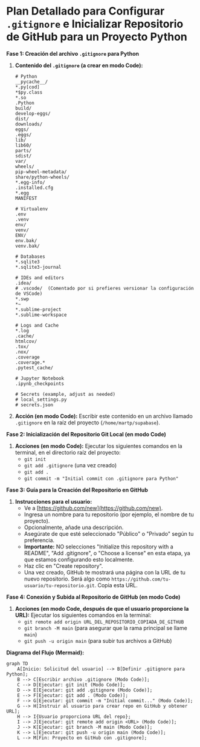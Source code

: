 # Plan Detallado para Configurar `.gitignore` e Inicializar Repositorio de GitHub para un Proyecto Python

**Fase 1: Creación del archivo `.gitignore` para Python**

1.  **Contenido del `.gitignore` (a crear en modo Code):**
    ```gitignore
    # Python
    __pycache__/
    *.py[cod]
    *$py.class
    *.so
    .Python
    build/
    develop-eggs/
    dist/
    downloads/
    eggs/
    .eggs/
    lib/
    lib60/
    parts/
    sdist/
    var/
    wheels/
    pip-wheel-metadata/
    share/python-wheels/
    *.egg-info/
    .installed.cfg
    *.egg
    MANIFEST

    # Virtualenv
    .env
    .venv
    env/
    venv/
    ENV/
    env.bak/
    venv.bak/

    # Databases
    *.sqlite3
    *.sqlite3-journal

    # IDEs and editors
    .idea/
    # .vscode/  (Comentado por si prefieres versionar la configuración de VSCode)
    *.swp
    *~
    *.sublime-project
    *.sublime-workspace

    # Logs and Cache
    *.log
    .cache/
    htmlcov/
    .tox/
    .nox/
    .coverage
    .coverage.*
    .pytest_cache/

    # Jupyter Notebook
    .ipynb_checkpoints

    # Secrets (example, adjust as needed)
    # local_settings.py
    # secrets.json
    ```
2.  **Acción (en modo Code):** Escribir este contenido en un archivo llamado `.gitignore` en la raíz del proyecto (`/home/martp/supabase`).

**Fase 2: Inicialización del Repositorio Git Local (en modo Code)**

1.  **Acciones (en modo Code):** Ejecutar los siguientes comandos en la terminal, en el directorio raíz del proyecto:
    *   `git init`
    *   `git add .gitignore` (una vez creado)
    *   `git add .`
    *   `git commit -m "Initial commit con .gitignore para Python"`

**Fase 3: Guía para la Creación del Repositorio en GitHub**

1.  **Instrucciones para el usuario:**
    *   Ve a [https://github.com/new](https://github.com/new).
    *   Ingresa un nombre para tu repositorio (por ejemplo, el nombre de tu proyecto).
    *   Opcionalmente, añade una descripción.
    *   Asegúrate de que esté seleccionado "Público" o "Privado" según tu preferencia.
    *   **Importante:** NO selecciones "Initialize this repository with a README", "Add .gitignore", o "Choose a license" en esta etapa, ya que estamos configurando esto localmente.
    *   Haz clic en "Create repository".
    *   Una vez creado, GitHub te mostrará una página con la URL de tu nuevo repositorio. Será algo como `https://github.com/tu-usuario/tu-repositorio.git`. Copia esta URL.

**Fase 4: Conexión y Subida al Repositorio de GitHub (en modo Code)**

1.  **Acciones (en modo Code, después de que el usuario proporcione la URL):** Ejecutar los siguientes comandos en la terminal:
    *   `git remote add origin URL_DEL_REPOSITORIO_COPIADA_DE_GITHUB`
    *   `git branch -M main` (para asegurar que la rama principal se llame `main`)
    *   `git push -u origin main` (para subir tus archivos a GitHub)

**Diagrama del Flujo (Mermaid):**

```mermaid
graph TD
    A[Inicio: Solicitud del usuario] --> B[Definir .gitignore para Python];
    B --> C[Escribir archivo .gitignore (Modo Code)];
    C --> D[Ejecutar: git init (Modo Code)];
    D --> E[Ejecutar: git add .gitignore (Modo Code)];
    E --> F[Ejecutar: git add . (Modo Code)];
    F --> G[Ejecutar: git commit -m "Initial commit..." (Modo Code)];
    G --> H[Instruir al usuario para crear repo en GitHub y obtener URL];
    H --> I{Usuario proporciona URL del repo};
    I --> J[Ejecutar: git remote add origin <URL> (Modo Code)];
    J --> K[Ejecutar: git branch -M main (Modo Code)];
    K --> L[Ejecutar: git push -u origin main (Modo Code)];
    L --> M[Fin: Proyecto en GitHub con .gitignore];
